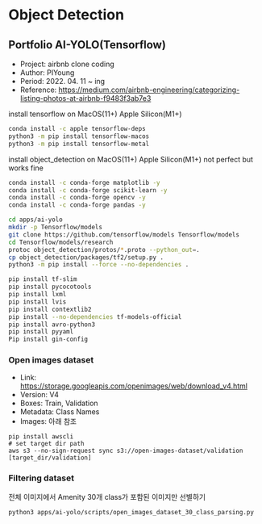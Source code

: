 # Object Detection

## Portfolio AI-YOLO(Tensorflow)

- Project: airbnb clone coding
- Author: PIYoung
- Period: 2022. 04. 11 ~ ing
- Reference: <https://medium.com/airbnb-engineering/categorizing-listing-photos-at-airbnb-f9483f3ab7e3>

install tensorflow on MacOS(11+) Apple Silicon(M1+)

```zsh
conda install -c apple tensorflow-deps
python3 -m pip install tensorflow-macos
python3 -m pip install tensorflow-metal
```

install object_detection on MacOS(11+) Apple Silicon(M1+)
not perfect but works fine

```zsh
conda install -c conda-forge matplotlib -y
conda install -c conda-forge scikit-learn -y
conda install -c conda-forge opencv -y
conda install -c conda-forge pandas -y

cd apps/ai-yolo
mkdir -p Tensorflow/models
git clone https://github.com/tensorflow/models Tensorflow/models
cd Tensorflow/models/research
protoc object_detection/protos/*.proto --python_out=.
cp object_detection/packages/tf2/setup.py .
python3 -m pip install --force --no-dependencies .

pip install tf-slim
pip install pycocotools
pip install lxml
pip install lvis
pip install contextlib2
pip install --no-dependencies tf-models-official
pip install avro-python3
pip install pyyaml
Pip install gin-config
```

### Open images dataset

- Link: <https://storage.googleapis.com/openimages/web/download_v4.html>
- Version: V4
- Boxes: Train, Validation
- Metadata: Class Names
- Images: 아래 참조

```python3
pip install awscli
# set target dir path
aws s3 --no-sign-request sync s3://open-images-dataset/validation [target_dir/validation]
```

### Filtering dataset

전체 이미지에서 Amenity 30개 class가 포함된 이미지만 선별하기

```python3
python3 apps/ai-yolo/scripts/open_images_dataset_30_class_parsing.py
```
